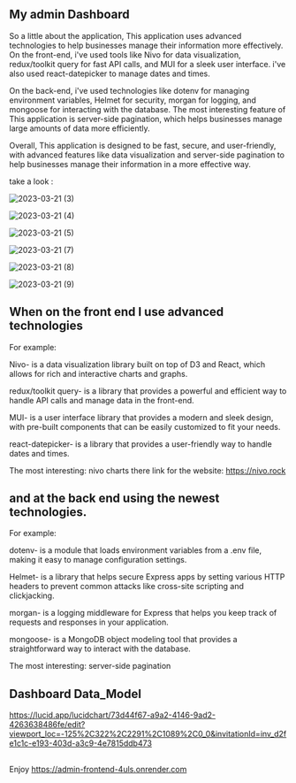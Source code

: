 ## My admin Dashboard


So a little about the application,
This application uses advanced technologies to help businesses manage their information more effectively. On the front-end, i've used tools like Nivo for data visualization, redux/toolkit query for fast API calls, and MUI for a sleek user interface. i've also used react-datepicker to manage dates and times.

On the back-end, i've used technologies like dotenv for managing environment variables, Helmet for security, morgan for logging, and mongoose for interacting with the database. The most interesting feature of This application is server-side pagination, which helps businesses manage large amounts of data more efficiently.

Overall, This application is designed to be fast, secure, and user-friendly, with advanced features like data visualization and server-side pagination to help businesses manage their information in a more effective way.

take a look : 


![2023-03-21 (3)](https://user-images.githubusercontent.com/102303153/226630788-10026255-e9ee-4d6c-9f31-a189b1f6c9e3.png)

![2023-03-21 (4)](https://user-images.githubusercontent.com/102303153/226631191-36cec61b-0bb5-4a1f-9842-72cee4d2945f.png)

![2023-03-21 (5)](https://user-images.githubusercontent.com/102303153/226631259-2c173c7d-0ac8-4cec-9d0f-a030949e7a0f.png)

![2023-03-21 (7)](https://user-images.githubusercontent.com/102303153/226631303-e80070bb-95bd-4f4e-bd8a-6de7d4fdb1cd.png)

![2023-03-21 (8)](https://user-images.githubusercontent.com/102303153/226631355-41594175-a42b-4de5-9608-58b66fad9792.png)

![2023-03-21 (9)](https://user-images.githubusercontent.com/102303153/226631371-5c649060-610e-43e3-8450-adb5b20c319c.png)



 ## When on the front end I use advanced technologies
  For example:
  
 Nivo- is a data visualization library built on top of D3 and React, which allows for rich and interactive charts and graphs.
 
redux/toolkit query- is a library that provides a powerful and efficient way to handle API calls and manage data in the front-end.

MUI- is a user interface library that provides a modern and sleek design, with pre-built components that can be easily customized to fit your needs.

react-datepicker- is a library that provides a user-friendly way to handle dates and times.

The most interesting:
nivo charts
there link for the website: https://nivo.rock






## and at the back end using the newest technologies.

For example:

dotenv- is a module that loads environment variables from a .env file, making it easy to manage configuration settings.

Helmet- is a library that helps secure Express apps by setting various HTTP headers to prevent common attacks like cross-site scripting and clickjacking.

morgan- is a logging middleware for Express that helps you keep track of requests and responses in your application.

mongoose- is a MongoDB object modeling tool that provides a straightforward way to interact with the database.

The most interesting:
server-side pagination



## Dashboard Data_Model

https://lucid.app/lucidchart/73d44f67-a9a2-4146-9ad2-4263638486fe/edit?viewport_loc=-125%2C322%2C2291%2C1089%2C0_0&invitationId=inv_d2fe1c1c-e193-403d-a3c9-4e7815ddb473




##

Enjoy
https://admin-frontend-4uls.onrender.com
